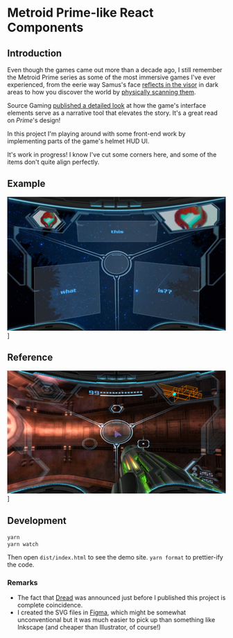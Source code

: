 # Metroid Prime-like React Components

## Introduction
Even though the games came out more than a decade ago, I still remember the
Metroid Prime series as some of the most immersive games I've ever experienced,
from the eerie way Samus's face [reflects in the visor](https://twitter.com/mctroid/status/1226199961970380801) in dark areas to
how you discover the world by [physically scanning them](https://metroid.fandom.com/wiki/Scan_Visor).

Source Gaming [published a detailed look](https://sourcegaming.info/2017/06/28/holism-metroid-prime-and-the-scan-visor/)
at how the game's interface elements serve as a narrative tool that elevates
the story. It's a great read on *Prime*'s design!

In this project I'm playing around with some front-end work by implementing
parts of the game's helmet HUD UI.

It's work in progress! I know I've cut some corners here, and some of the items
don't quite align perfectly.

## Example
![Demo screenshot](./screenshot.jpg)]

## Reference
![in-game screenshot](./reference.jpg)]

## Development
```
yarn
yarn watch
```
Then open `dist/index.html` to see the demo site.
`yarn format` to prettier-ify the code.

### Remarks
- The fact that
  [Dread](https://www.nintendo.com/games/detail/metroid-dread-switch/) was
  announced just before I published this project is complete coincidence.
- I created the SVG files in [Figma](https://www.figma.com/), which might be
  somewhat unconventional but it was much easier to pick up than something like
  Inkscape (and cheaper than Illustrator, of course!)

